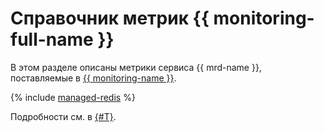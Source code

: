 # Справочник метрик {{ monitoring-full-name }}

В этом разделе описаны метрики сервиса {{ mrd-name }}, поставляемые в [{{ monitoring-name }}](../monitoring/).

{% include [managed-redis](../_includes/monitoring/metrics-ref/managed-redis.md) %}

Подробности см. в [{#T}](./operations/monitoring.md).